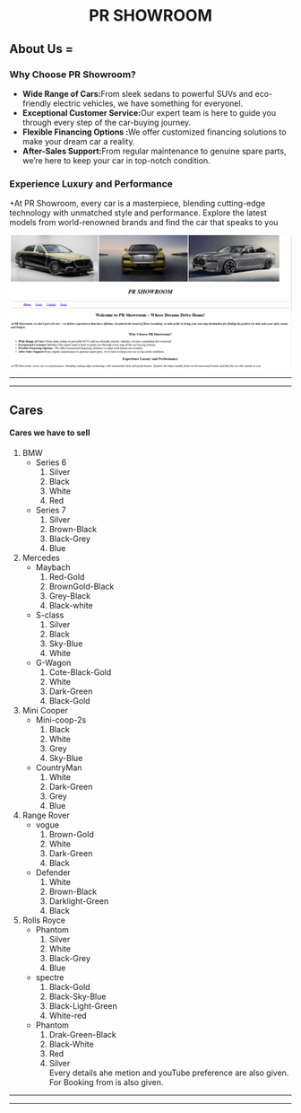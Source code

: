 # <p align="center">PR SHOWROOM</p>
## About Us =
 ### Why Choose PR Showroom?

+ <b>Wide Range of Cars:</b>From sleek sedans to powerful SUVs and eco-friendly electric vehicles, we have something for everyonel.
+ <b>Exceptional Customer Service:</b>Our expert team is here to guide you through every step of the car-buying journey.
+ <b>Flexible Financing Options :</b>We offer customized financing solutions to make your dream car a reality.
+ <b>After-Sales Support:</b>From regular maintenance to genuine spare parts, we’re here to keep your car in top-notch condition.

### Experience Luxury and Performance
+At PR Showroom, every car is a masterpiece, blending cutting-edge technology with unmatched style and performance. Explore the latest models from world-renowned brands and find the car that speaks to you

![Home page](./img/img%20for%20readme/home%20page%201.png)
<hr/><hr/>

## Cares 

#### Cares we have to sell
1. BMW
     - Series 6
         1. Silver
         2. Black
         3. White
         4. Red
     - Series 7
        1. Silver
        2. Brown-Black
        3. Black-Grey
        4. Blue 
2. Mercedes
     - Maybach
        1. Red-Gold
        2. BrownGold-Black
        3. Grey-Black
        4. Black-white
     - S-class
        1. Silver
        2. Black
        3. Sky-Blue
        4. White
     - G-Wagon
        1.  Cote-Black-Gold
        2. White
        3. Dark-Green
        4. Black-Gold
3. Mini Cooper
     - Mini-coop-2s  
        1. Black
        2. White
        3. Grey
        4. Sky-Blue
     - CountryMan
        1. White
        2. Dark-Green
        3. Grey
        4. Blue
4. Range Rover
      - vogue
        1. Brown-Gold
        2. White
        3. Dark-Green
        4. Black
      - Defender
        1. White
        2. Brown-Black
        3. Darklight-Green
        4. Black
5. Rolls Royce
      - Phantom
        1. Silver
        2. White
        3. Black-Grey
        4. Blue
      - spectre
        1. Black-Gold
        2. Black-Sky-Blue
        3. Black-Light-Green
        4. White-red
      - Phantom 
        1. Drak-Green-Black
        2. Black-White
        3. Red
        4. Silver<br>
Every details ahe metion and  youTube preference are also given.
For Booking from is also given.
<hr/><hr/>

